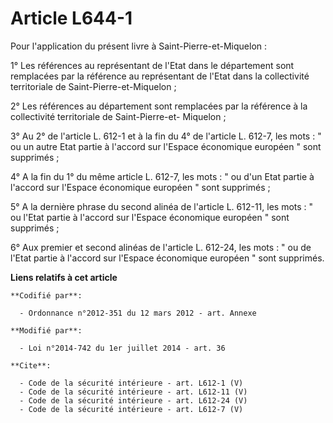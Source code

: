 # Article L644-1

Pour l'application du présent livre à Saint-Pierre-et-Miquelon : 

1° Les références au représentant de l'Etat dans le département sont remplacées par la référence au représentant de l'Etat
dans la collectivité territoriale de Saint-Pierre-et-Miquelon ; 

2° Les références au département sont remplacées par la référence à la collectivité territoriale de Saint-Pierre-et-
Miquelon ; 

3° Au 2° de l'article L. 612-1 et à la fin du 4° de l'article L. 612-7, les mots : " ou un autre Etat partie à l'accord sur
l'Espace économique européen " sont supprimés ; 

4° A la fin du 1° du même article L. 612-7, les mots : " ou d'un Etat partie à l'accord sur l'Espace économique européen "
sont supprimés ; 

5° A la dernière phrase du second alinéa de l'article L. 612-11, les mots : " ou l'Etat partie à l'accord sur l'Espace
économique européen " sont supprimés ; 

6° Aux premier et second alinéas de l'article L. 612-24, les mots : " ou de l'Etat partie à l'accord sur l'Espace économique
européen " sont supprimés.

**Liens relatifs à cet article**

	**Codifié par**:

	  - Ordonnance n°2012-351 du 12 mars 2012 - art. Annexe

	**Modifié par**:

	  - Loi n°2014-742 du 1er juillet 2014 - art. 36

	**Cite**:

	  - Code de la sécurité intérieure - art. L612-1 (V)
	  - Code de la sécurité intérieure - art. L612-11 (V)
	  - Code de la sécurité intérieure - art. L612-24 (V)
	  - Code de la sécurité intérieure - art. L612-7 (V)

